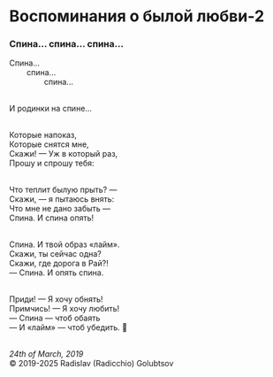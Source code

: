 <style>p{text-align:left}</style>
# Воспоминания о былой любви-2

### Спина... спина... спина...

Спина...<br />
&nbsp;&nbsp;&nbsp;&nbsp;&nbsp;&nbsp;&nbsp;&nbsp;спина...<br />
&nbsp;&nbsp;&nbsp;&nbsp;&nbsp;&nbsp;&nbsp;&nbsp;&nbsp;&nbsp;&nbsp;&nbsp;&nbsp;&nbsp;&nbsp;&nbsp;спина...

<br />И родинки на спине...<br />

<br />Которые напоказ,<br />
Которые снятся мне,<br />
Скажи! &mdash; Уж в который раз,<br />
Прошу и спрошу тебя:

<br />Что теплит былую прыть? &mdash;<br />
Скажи, &mdash; я пытаюсь внять:<br />
Что мне не дано забыть &mdash;<br />
Спина. И спина опять!

<br />Спина. И твой образ &laquo;лайм&raquo;.<br />
Скажи, ты сейчас одна?<br />
Скажи, где дорога в Рай?!<br />
&mdash; Спина. И опять спина.

<br />Приди! &mdash; Я хочу обнять!<br />
Примчись! &mdash; Я хочу любить!<br />
&mdash; Спина &mdash; чтоб обаять<br />
&mdash; И &laquo;лайм&raquo; &mdash; чтоб убедить. :raising_hand:

<br />*24th of March, 2019*<br />
&copy; 2019-2025 Radislav (Radicchio) Golubtsov
